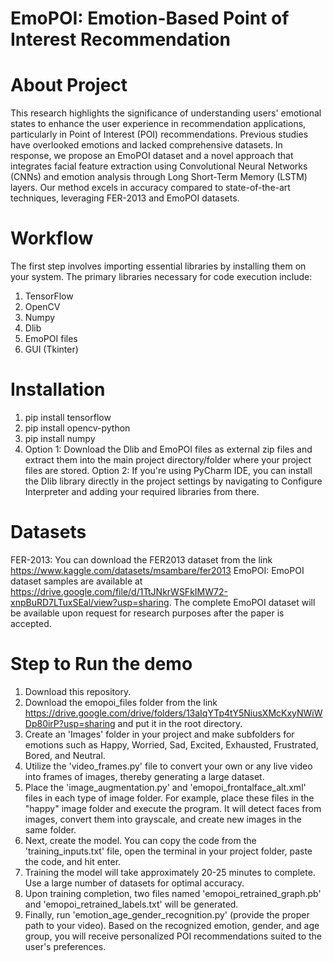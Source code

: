 # EmoPOI: Emotion-Based Point of Interest Recommendation

# About Project
This research highlights the significance of understanding users' emotional states to enhance the user experience in recommendation applications, particularly in Point of Interest (POI) recommendations. Previous studies have overlooked emotions and lacked comprehensive datasets. In response, we propose an EmoPOI dataset and a novel approach that integrates facial feature extraction using Convolutional Neural Networks (CNNs) and emotion analysis through Long Short-Term Memory (LSTM) layers. Our method excels in accuracy compared to state-of-the-art techniques, leveraging FER-2013 and EmoPOI datasets.

# Workflow
The first step involves importing essential libraries by installing them on your system. The primary libraries necessary for code execution include:

1.	TensorFlow
2.	OpenCV
3.	Numpy
4.	Dlib
5.	EmoPOI files
6.	GUI (Tkinter)
   
# Installation
1.	pip install tensorflow
2.	pip install opencv-python
3.	pip install numpy
4.	Option 1: Download the Dlib and EmoPOI files as external zip files and extract them into the main project directory/folder where your project files are stored.
Option 2: If you're using PyCharm IDE, you can install the Dlib library directly in the project settings by navigating to Configure Interpreter and adding your required libraries from there.

# Datasets
FER-2013: You can download the FER2013 dataset from the link https://www.kaggle.com/datasets/msambare/fer2013
EmoPOI: EmoPOI dataset samples are available at https://drive.google.com/file/d/1TtJNkrWSFkIMW72-xnpBuRD7LTuxSEal/view?usp=sharing. The complete EmoPOI dataset will be available upon request for research purposes after the paper is accepted. 

# Step to Run the demo

1.	Download this repository.
2.	Download the emopoi_files folder from the link https://drive.google.com/drive/folders/13aIqYTp4tY5NiusXMcKxyNWiWDp80irP?usp=sharing and put it in the root directory.
3.	Create an 'Images' folder in your project and make subfolders for emotions such as Happy, Worried, Sad, Excited, Exhausted, Frustrated, Bored, and Neutral.
4.	Utilize the 'video_frames.py' file to convert your own or any live video into frames of images, thereby generating a large dataset.
5.	Place the 'image_augmentation.py' and 'emopoi_frontalface_alt.xml' files in each type of image folder. For example, place these files in the "happy" image folder and execute the program. It will detect faces from images, convert them into grayscale, and create new images in the same folder.
6.	Next, create the model. You can copy the code from the 'training_inputs.txt' file, open the terminal in your project folder, paste the code, and hit enter.
7.	Training the model will take approximately 20-25 minutes to complete. Use a large number of datasets for optimal accuracy. 
8.	Upon training completion, two files named 'emopoi_retrained_graph.pb' and 'emopoi_retrained_labels.txt' will be generated.
9.	Finally, run 'emotion_age_gender_recognition.py' (provide the proper path to your video). Based on the recognized emotion, gender, and age group, you will receive personalized POI recommendations suited to the user's preferences.
